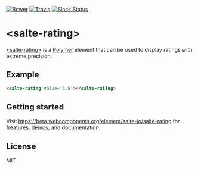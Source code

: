 [![Bower][bower-image]][bower-url]
[![Travis][travis-ci-image]][travis-ci-url]
[![Slack Status][slack-image]][slack-url]

# \<salte-rating\>

[\<salte-rating\>][salte-rating-demo] is a [Polymer]() element that can be used to display ratings with extreme precision.

## Example

<!---
```
<custom-element-demo>
  <template>
    <script src="../webcomponentsjs/webcomponents-lite.js"></script>
    <link rel="import" href="salte-rating.html">
    <next-code-block></next-code-block>
  </template>
</custom-element-demo>
```
-->
```html
<salte-rating value="3.8"></salte-rating>
```

## Getting started

Visit https://beta.webcomponents.org/element/salte-io/salte-rating for freatures, demos, and documentation.

## License

MIT

[salte-rating-demo]: https://beta.webcomponents.org/element/salte-io/salte-rating

[bower-image]: https://img.shields.io/bower/v/salte-rating.svg
[bower-url]: https://github.com/salte-io/salte-rating

[slack-image]: https://salte-slack.herokuapp.com/badge.svg
[slack-url]: https://salte-slack.herokuapp.com/

[travis-ci-image]: https://img.shields.io/travis/salte-io/salte-rating.svg?style=flat
[travis-ci-url]: https://travis-ci.org/salte-io/salte-rating
